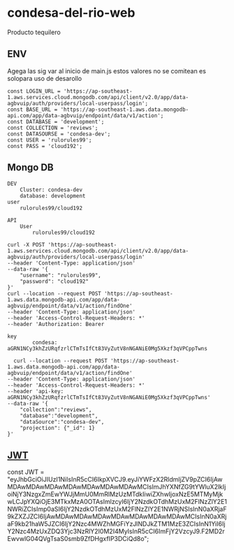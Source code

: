 # condesa-del-rio-web

Producto tequilero

## ENV

Agega las sig var al inicio de main.js estos valores no se comitean es solopara uso de desarollo

```
const LOGIN_URL = 'https://ap-southeast-1.aws.services.cloud.mongodb.com/api/client/v2.0/app/data-agbvuip/auth/providers/local-userpass/login';
const BASE_URL = 'https://ap-southeast-1.aws.data.mongodb-api.com/app/data-agbvuip/endpoint/data/v1/action';
const DATABASE = 'development';
const COLLECTION = 'reviews';
const DATASOURSE = 'condesa-dev';
const USER = 'rulorules99';
const PASS = 'cloud192';
```


## Mongo DB

    DEV
        Cluster: condesa-dev
        database: development
    user
        rulorules99/cloud192

    API
        User
            rulorules99/cloud192

```
curl -X POST 'https://ap-southeast-1.aws.services.cloud.mongodb.com/api/client/v2.0/app/data-agbvuip/auth/providers/local-userpass/login'
--header 'Content-Type: application/json'
--data-raw '{
	"username": "rulorules99",
	"password": "cloud192"
}'
curl --location --request POST 'https://ap-southeast-1.aws.data.mongodb-api.com/app/data-agbvuip/endpoint/data/v1/action/findOne'
--header 'Content-Type: application/json'
--header 'Access-Control-Request-Headers: *'
--header 'Authorization: Bearer 
```


    key
            condesa: aGRN1NCy3khZzURqfzrlCTmTsIfCt83VyZutV8nNGANiE0Mg5Xkzf3qVPCppTwns

```
  curl --location --request POST 'https://ap-southeast-1.aws.data.mongodb-api.com/app/data-agbvuip/endpoint/data/v1/action/findOne'
--header 'Content-Type: application/json'
--header 'Access-Control-Request-Headers: *'
--header 'api-key: aGRN1NCy3khZzURqfzrlCTmTsIfCt83VyZutV8nNGANiE0Mg5Xkzf3qVPCppTwns'
--data-raw '{
	"collection":"reviews",
	"database":"development",
	"dataSource":"condesa-dev",
	"projection": {"_id": 1}
}'
```

## [JWT]([https://jwt.io/]() "jwt")

const JWT = "eyJhbGciOiJIUzI1NiIsInR5cCI6IkpXVCJ9.eyJiYWFzX2RldmljZV9pZCI6IjAwMDAwMDAwMDAwMDAwMDAwMDAwMDAwMCIsImJhYXNfZG9tYWluX2lkIjoiNjY3NzgxZmEwYWJjMmU0MmRlMzUzMTdkIiwiZXhwIjoxNzE5MTMyMjkwLCJpYXQiOjE3MTkxMzA0OTAsImlzcyI6IjY2NzdkOTdhMzUxM2FlNzZlY2E1NWRiZCIsImp0aSI6IjY2NzdkOTdhMzUxM2FlNzZlY2E1NWRjNSIsInN0aXRjaF9kZXZJZCI6IjAwMDAwMDAwMDAwMDAwMDAwMDAwMDAwMCIsInN0aXRjaF9kb21haW5JZCI6IjY2Nzc4MWZhMGFiYzJlNDJkZTM1MzE3ZCIsInN1YiI6IjY2Nzc4MzUxZDQ3Yjc3NzRlY2I0M2I4MyIsInR5cCI6ImFjY2VzcyJ9.F2MD2rEwvwlG04QVgTsaS0smb9ZfDHgxfIP3DCiQd8o";
